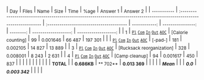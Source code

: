 
| <sub>Day</sub> | <sub>Files</sub> | <sub>Name</sub> | <sub>Size</sub> | <sub>Time</sub> | <sub>%age</sub> | <sub>Answer 1</sub> | <sub>Answer 2</sub> |
| <sub>-----------</sub> | <sub>:-----------------------------------------------------------------------------------------------------------------------</sub> | <sub>:---------------------------------------</sub> | <sub>------------:</sub> | <sub>----------------:</sub> | <sub>--------:</sub> | <sub>-------------------:</sub> | <sub>-------------------:</sub> |
| <sub>1</sub> | <sub>[`Pl`](pl/01.pl) [`Com`](nc/01.pl) [`In`](data/01.txt) [`Out`](out/01.txt) [`AOC`](https://adventofcode.com/2022/day/1)</sub> | <sub>[Calorie counting]</sub> | <sub>99</sub> | <sub>0.001646</sub> | <sub>66 487</sub> | <sub>197 301</sub> |
| <sub></sub> | <sub>[`Pl`](pl/02.pl) [`Com`](nc/02.pl) [`In`](data/02.txt) [`Out`](out/02.txt) [`AOC`](https://adventofcode.com/2022/day/)</sub> | <sub>[-pad-]</sub> | <sub>181</sub> | <sub>0.002105</sub> | <sub>14 827</sub> | <sub>13 889</sub> |
| <sub>3</sub> | <sub>[`Pl`](pl/03.pl) [`Com`](nc/03.pl) [`In`](data/03.txt) [`Out`](out/03.txt) [`AOC`](https://adventofcode.com/2022/day/3)</sub> | <sub>[Rucksack reorganization]</sub> | <sub>328</sub> | <sub>0.008001</sub> | <sub>8 243</sub> | <sub>2 631</sub> |
| <sub>4</sub> | <sub>[`Pl`](pl/04.pl) [`Com`](nc/04.pl) [`In`](data/04.txt) [`Out`](out/04.txt) [`AOC`](https://adventofcode.com/2022/day/4)</sub> | <sub>[Camp cleanup]</sub> | <sub>94</sub> | <sub>0.001617</sub> | <sub>450</sub> | <sub>837</sub> |
| <sub></sub> | <sub></sub> | <sub></sub> | <sub></sub> | <sub></sub> | <sub></sub> | <sub></sub> | <sub></sub> |
| <sub>**TOTAL**</sub> | <sub></sub> | <sub>**0.686KB**</sub> | <sub>** 702**</sub> | <sub>**0.013 369**</sub> | <sub></sub> | <sub></sub> | <sub></sub> |
| <sub>***Mean***</sub> | <sub></sub> | <sub></sub> | <sub>***0.0***</sub> | <sub>***0.003 342***</sub> | <sub></sub> | <sub></sub> | <sub></sub> |

